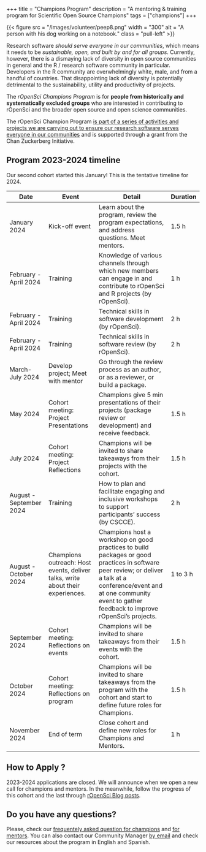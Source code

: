 +++
title = "Champions Program"
description = "A mentoring & training program for Scientific Open Source Champions"
tags = ["champions"]
+++


{{< figure src = "/images/volunteer/peep8.png" width = "300" alt = "A person with his dog working on a notebook." class = "pull-left" >}}

Research software *should serve everyone in our communities*, which means it needs to be *sustainable, open, and built by and for all groups*. Currently, however, there is a dismaying lack of diversity in open source communities in general and the R / research software community in particular. Developers in the R community are overwhelmingly white, male, and from a handful of countries. That disappointing lack of diversity is potentially detrimental to the sustainability, utility and productivity of projects.

The *rOpenSci Champions Program* is for **people from historically and systematically excluded groups** who are interested in contributing to rOpenSci and the broader open source and open science communities.

The rOpenSci Champion Program [is part of a series of activities and projects we are carrying out to ensure our research software serves everyone in our communities](/blog/2021/12/20/inclusive-leadership-program/) and is supported through a grant from the Chan Zuckerberg Initiative.


## Program 2023-2024 timeline

Our second cohort started this January! This is the tentative timeline for 2024.

|Date|Event|Detail|Duration|
|----|-----|------|--------|
|January 2024|Kick-off event|Learn about the program, review the program expectations, and address questions. Meet mentors.|1.5 h|
|February - April 2024 | Training|Knowledge of various channels through which new members can engage in and contribute to rOpenSci and R projects (by rOpenSci). |1 h|
|February - April 2024| Training|Technical skills in software development (by rOpenSci). |2 h|
|February - April 2024 |Training| Technical skills in software review (by rOpenSci). |2 h|
|March-July 2024|Develop project; Meet with mentor |Go through the review process as an author, or as a reviewer, or build a package. ||
|May 2024|Cohort meeting: Project Presentations| Champions give 5 min presentations of their projects (package review or development) and receive feedback.|1.5 h|
|July 2024 |Cohort meeting: Project Reflections|Champions will be invited to share takeaways from their projects with the cohort.|1.5 h|
|August - September 2024 | Training|How to plan and facilitate engaging and inclusive workshops to support participants’ success (by CSCCE).|2 h|
|August - October 2024|Champions outreach: Host events, deliver talks, write about their experiences.|Champions host a workshop on good practices to build packages or good practices in software peer review; or deliver a talk at a conference/event and at one community event to gather feedback to improve rOpenSci’s projects. |1 to 3 h|
|September 2024|Cohort meeting: Reflections on events |Champions will be invited to share takeaways from their events with the cohort.|1.5 h|
|October 2024|Cohort meeting: Reflections on program|Champions will be invited to share takeaways from the program with the cohort and start to define future roles for Champions.|1.5 h|
|November 2024|End of term|Close cohort and define new roles for Champions and Mentors.|1 h|


## How to Apply ?

2023-2024 applications are closed.  We will announce when we open a new call for champions and mentors. In the meanwhile, follow the progress of this cohort and the last through [rOpenSci Blog posts](/tags/champions-program/).

## Do you have any questions?

Please, check our [frequentely asked question for champions](/champions/programdetails_2023/#frequently-asked-questions) and [for mentors](programdetailsmentors_2023/#frequently-asked-questions).  You can also contact our Community Manager [by email](mailto:yabellini@ropensci.org) and check our resources about the program in English and Spanish.
